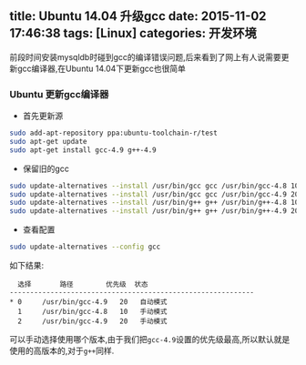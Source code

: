 title: Ubuntu 14.04 升级gcc
date: 2015-11-02 17:46:38
tags: [Linux]
categories: 开发环境
---
前段时间安装mysqldb时碰到gcc的编译错误问题,后来看到了网上有人说需要更新gcc编译器,在Ubuntu 14.04下更新gcc也很简单

### Ubuntu 更新gcc编译器

* 首先更新源

```bash
sudo add-apt-repository ppa:ubuntu-toolchain-r/test
sudo apt-get update
sudo apt-get install gcc-4.9 g++-4.9
```

* 保留旧的gcc

```bash
sudo update-alternatives --install /usr/bin/gcc gcc /usr/bin/gcc-4.8 10  
sudo update-alternatives --install /usr/bin/gcc gcc /usr/bin/gcc-4.9 20
sudo update-alternatives --install /usr/bin/g++ g++ /usr/bin/g++-4.8 10
sudo update-alternatives --install /usr/bin/g++ g++ /usr/bin/g++-4.9 20
```

* 查看配置

```bash
sudo update-alternatives --config gcc
```
 如下结果:
```
  选择       路径        优先级  状态
------------------------------------------------------------
* 0     /usr/bin/gcc-4.9   20   自动模式
  1     /usr/bin/gcc-4.8   10   手动模式
  2     /usr/bin/gcc-4.9   20   手动模式
```
 可以手动选择使用哪个版本,由于我们把`gcc-4.9`设置的优先级最高,所以默认就是使用的高版本的,对于`g++`同样.
